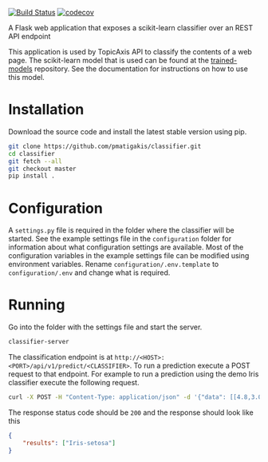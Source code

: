 [![Build Status](https://travis-ci.org/pmatigakis/classifier.svg?branch=develop)](https://travis-ci.org/pmatigakis/classifier)
[![codecov](https://codecov.io/gh/pmatigakis/classifier/branch/develop/graph/badge.svg)](https://codecov.io/gh/pmatigakis/classifier)

A Flask web application that exposes a scikit-learn classifier over an REST API endpoint

This application is used by TopicAxis API to classify the contents of a web page.
The scikit-learn model that is used can be found at the [trained-models](https://github.com/topicaxis/trained-models)
repository. See the documentation for instructions on how to use this model.

# Installation

Download the source code and install the latest stable version using pip.

```bash
git clone https://github.com/pmatigakis/classifier.git
cd classifier
git fetch --all
git checkout master
pip install .
```

# Configuration

A `settings.py` file  is required in the folder where the classifier will be started.
See the example settings file in the `configuration` folder for information about
what configuration settings are available. Most of the configuration variables
in the example settings file can be modified using environment variables. Rename
`configuration/.env.template` to `configuration/.env` and change what is required.

# Running

Go into the folder with the settings file and start the server.

```bash
classifier-server
```

The classification endpoint is at `http://<HOST>:<PORT>/api/v1/predict/<CLASSIFIER>`.
To run a prediction execute a POST request to that endpoint. For example to run
a prediction using the demo Iris classifier execute the following request.

```bash
curl -X POST -H "Content-Type: application/json" -d '{"data": [[4.8,3.0,1.4,0.1]]}' http://192.168.1.103:8022/api/v1/predict/iris
```

The response status code should be `200` and the response should look like this

```json
{
    "results": ["Iris-setosa"]
}
```
